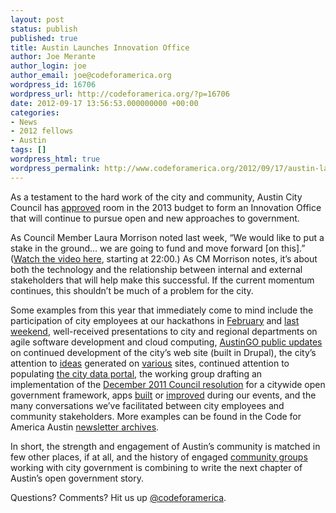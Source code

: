 ```yaml
---
layout: post
status: publish
published: true
title: Austin Launches Innovation Office
author: Joe Merante
author_login: joe
author_email: joe@codeforamerica.org
wordpress_id: 16706
wordpress_url: http://codeforamerica.org/?p=16706
date: 2012-09-17 13:56:53.000000000 +00:00
categories:
- News
- 2012 fellows
- Austin
tags: []
wordpress_html: true
wordpress_permalink: http://www.codeforamerica.org/2012/09/17/austin-launches-innovation-office/
---
```


<p>As a testament to the hard work of the city and community, Austin City Council has <a href="http://www.austintexas.gov/news/city-council-adopts-fiscal-year-2012-2013-budget">approved</a> room in the 2013 budget to form an Innovation Office that will continue to pursue open and new approaches to government.</p>
<p>As Council Member Laura Morrison noted last week, “We would like to put a stake in the ground… we are going to fund and move forward [on this].” (<a href="http://austintx.swagit.com/play/09102012-503/#7">Watch the video here</a>, starting at 22:00.) As CM Morrison notes, it’s about both the technology and the relationship between internal and external stakeholders that will help make this successful. If the current momentum continues, this shouldn’t be much of a problem for the city.</p>
<p>Some examples from this year that immediately come to mind include the participation of city employees at our hackathons in <a href="http://codeatx.wikispaces.com/">February</a> and <a href="http://codeacrossaustin.wikispaces.com/">last weekend</a>, well-received presentations to city and regional departments on agile software development and cloud computing, <a href="http://austintexas.gov/blog/where-were-and-road-ahead-part-3">AustinGO public updates</a> on continued development of the city’s web site (built in Drupal), the city’s attention to <a href="https://austintexas.granicusideas.com/">ideas</a> generated on <a href="https://neighborland.com/questions/atxhackathon">various</a> sites, continued attention to populating <a href="http://data.austintexas.gov/">the city data portal</a>, the working group drafting an implementation of the <a href="http://www.ci.austin.tx.us/edims/document.cfm?id=161941">December 2011 Council resolution</a> for a citywide open government framework, apps <a href="http://codeforamerica.org/2012/03/12/getting-started-in-atx/">built</a> or <a href="https://twitter.com/i/#!/search/realtime/%23cfaATX?q=%23cfaATX">improved</a> during our events, and the many conversations we’ve facilitated between city employees and community stakeholders. More examples can be found in the Code for America Austin <a href="http://codeforamerica.org/austin">newsletter archives</a>.</p>
<p>In short, the strength and engagement of Austin’s community is matched in few other places, if at all, and the history of engaged <a href="http://www.facebook.com/events/472010846152363/">community groups</a> working with city government is combining to write the next chapter of Austin’s open government story.</p>
<p>Questions? Comments? Hit us up <a href="http://twitter.com/codeforamerica" target="_blank">@codeforamerica</a>.</p>
